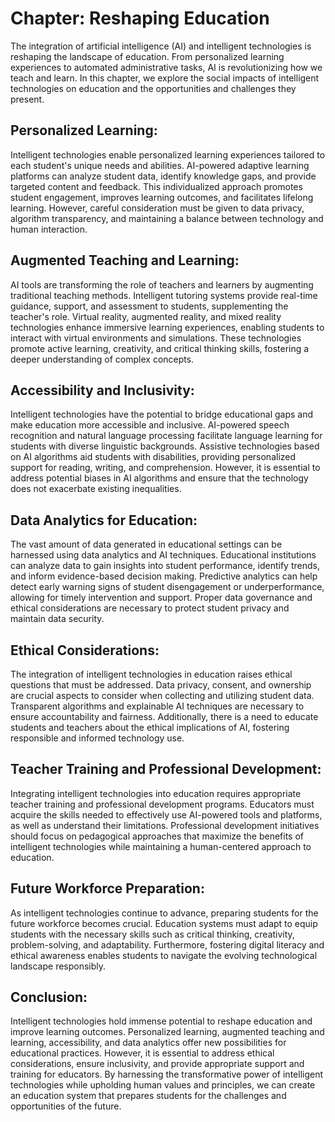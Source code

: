 Chapter: Reshaping Education
============================

The integration of artificial intelligence (AI) and intelligent technologies is reshaping the landscape of education. From personalized learning experiences to automated administrative tasks, AI is revolutionizing how we teach and learn. In this chapter, we explore the social impacts of intelligent technologies on education and the opportunities and challenges they present.

Personalized Learning:
----------------------

Intelligent technologies enable personalized learning experiences tailored to each student's unique needs and abilities. AI-powered adaptive learning platforms can analyze student data, identify knowledge gaps, and provide targeted content and feedback. This individualized approach promotes student engagement, improves learning outcomes, and facilitates lifelong learning. However, careful consideration must be given to data privacy, algorithm transparency, and maintaining a balance between technology and human interaction.

Augmented Teaching and Learning:
--------------------------------

AI tools are transforming the role of teachers and learners by augmenting traditional teaching methods. Intelligent tutoring systems provide real-time guidance, support, and assessment to students, supplementing the teacher's role. Virtual reality, augmented reality, and mixed reality technologies enhance immersive learning experiences, enabling students to interact with virtual environments and simulations. These technologies promote active learning, creativity, and critical thinking skills, fostering a deeper understanding of complex concepts.

Accessibility and Inclusivity:
------------------------------

Intelligent technologies have the potential to bridge educational gaps and make education more accessible and inclusive. AI-powered speech recognition and natural language processing facilitate language learning for students with diverse linguistic backgrounds. Assistive technologies based on AI algorithms aid students with disabilities, providing personalized support for reading, writing, and comprehension. However, it is essential to address potential biases in AI algorithms and ensure that the technology does not exacerbate existing inequalities.

Data Analytics for Education:
-----------------------------

The vast amount of data generated in educational settings can be harnessed using data analytics and AI techniques. Educational institutions can analyze data to gain insights into student performance, identify trends, and inform evidence-based decision making. Predictive analytics can help detect early warning signs of student disengagement or underperformance, allowing for timely intervention and support. Proper data governance and ethical considerations are necessary to protect student privacy and maintain data security.

Ethical Considerations:
-----------------------

The integration of intelligent technologies in education raises ethical questions that must be addressed. Data privacy, consent, and ownership are crucial aspects to consider when collecting and utilizing student data. Transparent algorithms and explainable AI techniques are necessary to ensure accountability and fairness. Additionally, there is a need to educate students and teachers about the ethical implications of AI, fostering responsible and informed technology use.

Teacher Training and Professional Development:
----------------------------------------------

Integrating intelligent technologies into education requires appropriate teacher training and professional development programs. Educators must acquire the skills needed to effectively use AI-powered tools and platforms, as well as understand their limitations. Professional development initiatives should focus on pedagogical approaches that maximize the benefits of intelligent technologies while maintaining a human-centered approach to education.

Future Workforce Preparation:
-----------------------------

As intelligent technologies continue to advance, preparing students for the future workforce becomes crucial. Education systems must adapt to equip students with the necessary skills such as critical thinking, creativity, problem-solving, and adaptability. Furthermore, fostering digital literacy and ethical awareness enables students to navigate the evolving technological landscape responsibly.

Conclusion:
-----------

Intelligent technologies hold immense potential to reshape education and improve learning outcomes. Personalized learning, augmented teaching and learning, accessibility, and data analytics offer new possibilities for educational practices. However, it is essential to address ethical considerations, ensure inclusivity, and provide appropriate support and training for educators. By harnessing the transformative power of intelligent technologies while upholding human values and principles, we can create an education system that prepares students for the challenges and opportunities of the future.
